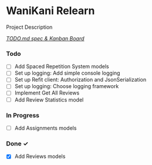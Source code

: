 # WaniKani Relearn

Project Description

<em>[TODO.md spec & Kanban Board](https://bit.ly/3fCwKfM)</em>

### Todo

- [ ] Add Spaced Repetition System models  
- [ ] Set up logging: Add simple console logging  
- [ ] Set up Refit client: Authorization and JsonSerialization  
- [ ] Set up logging: Choose logging framework  
- [ ] Implement Get All Reviews  
- [ ] Add Review Statistics model  

### In Progress

- [ ] Add Assignments models  

### Done ✓

- [x] Add Reviews models  

